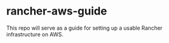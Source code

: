 # rancher-aws-guide
This repo will serve as a guide for setting up a usable Rancher infrastructure on AWS.

